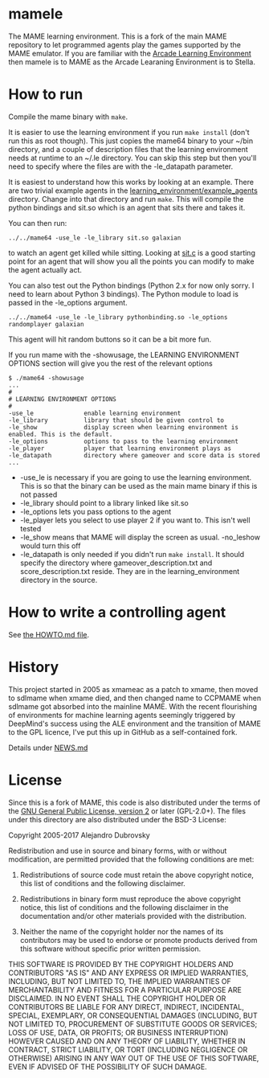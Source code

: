 # **mamele** #

The MAME learning environment. This is a fork of the main MAME repository to let programmed agents
play the games supported by the MAME emulator. If you are familiar with the 
[Arcade Learning Environment](http://www.arcadelearningenvironment.org/) then mamele is to MAME as the
Arcade Learaning Environment is to Stella.

How to run
==========

Compile the mame binary with `make`. 

It is easier to use the learning environment if 
you run `make install` (don't run this as root though). This just copies the mame64 binary to your
~/bin directory, and a couple of description files that the learning environment needs at runtime
to an ~/.le directory.  You can skip this step but then you'll need to specify where the files
are with the -le_datapath parameter.

It is easiest to understand how this works by looking at an example. There are two trivial example
agents in the [learning_environment/example_agents](example_agents) directory. 
Change into that directory and run `make`. This will compile the python bindings and sit.so which is
an agent that sits there and takes it.

You can then run:

`../../mame64 -use_le -le_library sit.so galaxian`

to watch an agent get killed while sitting. Looking at [sit.c](example_agents/sit.c) is a good starting point for an agent
that will show you all the points you can modify to make the agent actually act.

You can also test out the Python bindings (Python 2.x for now only sorry. I need to learn about
Python 3 bindings). The Python module to load is passed in the -le_options argument.

`../../mame64 -use_le -le_library pythonbinding.so -le_options randomplayer galaxian`

This agent will hit random buttons so it can be a bit more fun.


If you run mame with the -showusage, the LEARNING ENVIRONMENT OPTIONS section will give you the 
rest of the relevant options

```
$ ./mame64 -showusage
...
#
# LEARNING ENVIRONMENT OPTIONS
#
-use_le              enable learning environment
-le_library          library that should be given control to
-le_show             display screen when learning environment is enabled. This is the default.
-le_options          options to pass to the learning environment
-le_player           player that learning environment plays as
-le_datapath         directory where gameover and score data is stored
...
```

* -use_le is necessary if you are going to use the learning environment. This is so that the binary
can be used as the main mame binary if this is not passed
* -le_library should point to a library linked like sit.so
* -le_options lets you pass options to the agent
* -le_player lets you select to use player 2 if you want to. This isn't well tested
* -le_show means that MAME will display the screen as usual. -no_leshow would turn this off
* -le_datapath is only needed if you didn't run `make install`. It should specify the directory where
   gameover_description.txt and score_description.txt reside. They are in the learning_environment
   directory in the source.

How to write a controlling agent
================================

See [the HOWTO.md file](HOWTO.md).


History
=======

This project started in 2005 as xmameac as a patch to xmame, then moved to sdlmame when xmame died,
and then changed name to CCPMAME when sdlmame got absorbed into the mainline MAME. With the 
recent flourishing of environments for machine learning agents seemingly triggered by DeepMind's
success using the ALE environment and the transition of MAME to the GPL licence, I've put this
up in GitHub as a self-contained fork.

Details under [NEWS.md](NEWS.md)

License
=======

Since this is a fork of MAME, this code is also distributed under the terms of the 
[GNU General Public License, version 2](http://opensource.org/licenses/GPL-2.0) or later (GPL-2.0+).
The files under this directory are also distributed under the BSD-3 License:

Copyright 2005-2017 Alejandro Dubrovsky

Redistribution and use in source and binary forms, with or without modification, are permitted provided that the following conditions are met:

1. Redistributions of source code must retain the above copyright notice, this list of conditions and the following disclaimer.

2. Redistributions in binary form must reproduce the above copyright notice, this list of conditions and the following disclaimer in the documentation and/or other materials provided with the distribution.

3. Neither the name of the copyright holder nor the names of its contributors may be used to endorse or promote products derived from this software without specific prior written permission.

THIS SOFTWARE IS PROVIDED BY THE COPYRIGHT HOLDERS AND CONTRIBUTORS "AS IS" AND ANY EXPRESS OR IMPLIED WARRANTIES, INCLUDING, BUT NOT LIMITED TO, THE IMPLIED WARRANTIES OF MERCHANTABILITY AND FITNESS FOR A PARTICULAR PURPOSE ARE DISCLAIMED. IN NO EVENT SHALL THE COPYRIGHT HOLDER OR CONTRIBUTORS BE LIABLE FOR ANY DIRECT, INDIRECT, INCIDENTAL, SPECIAL, EXEMPLARY, OR CONSEQUENTIAL DAMAGES (INCLUDING, BUT NOT LIMITED TO, PROCUREMENT OF SUBSTITUTE GOODS OR SERVICES; LOSS OF USE, DATA, OR PROFITS; OR BUSINESS INTERRUPTION) HOWEVER CAUSED AND ON ANY THEORY OF LIABILITY, WHETHER IN CONTRACT, STRICT LIABILITY, OR TORT (INCLUDING NEGLIGENCE OR OTHERWISE) ARISING IN ANY WAY OUT OF THE USE OF THIS SOFTWARE, EVEN IF ADVISED OF THE POSSIBILITY OF SUCH DAMAGE.